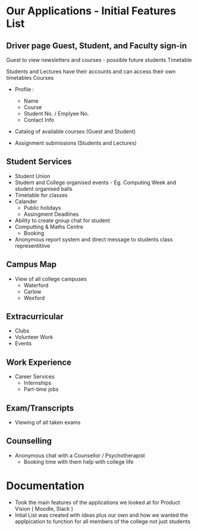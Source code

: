# Our Applications - Initial Features List

## Driver page Guest, Student, and Faculty sign-in

Guest to view newsletters and courses - possible future students
Timetable

Students and Lectures have their accounts and can access their own timetables
Courses

- Profile : 
    - Name
    - Course
    - Student No. / Emplyee No.
    - Contact Info

- Catalog of available courses (Guest and Student)

- Assignment submissions (Students and Lectures)

## Student Services

- Student Union
- Student and College organised events - Eg. Computing Week and student organised balls
- Timetable for classes
- Calander
  - Public holidays
  - Assingment Deadlines
- Ability to create group chat for student
- Computting & Maths Centre
  - Booking
- Anonymous report system and direct message to students class representitiive 

## Campus Map

- View of all college campuses 
    - Waterford
    - Carlow
    - Wexford

## Extracurricular

- Clubs
- Volunteer Work
- Events

## Work Experience

- Career Services
  - Internships
  - Part-time jobs
    
## Exam/Transcripts

- Viewing of all taken exams

## Counselling

- Anonymous chat with a Counsellor / Psychotherapist
    - Booking time with them help with college life
 
       
# Documentation 

- Took the main features of the applications we looked at for Product Vision ( Moodle, Slack )
- Intial List was created with ideas plus our own and how we wanted the applpication to function for all members of the college not just students 
